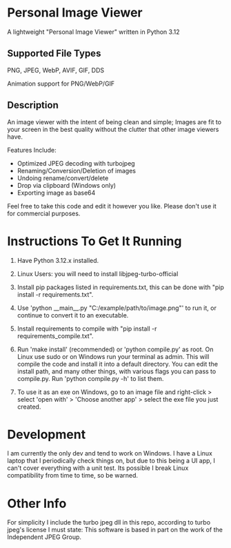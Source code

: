 # Personal Image Viewer

A lightweight "Personal Image Viewer" written in Python 3.12

## Supported File Types

PNG, JPEG, WebP, AVIF, GIF, DDS

Animation support for PNG/WebP/GIF

## Description

An image viewer with the intent of being clean and simple; Images are fit to your screen in the best quality without
the clutter that other image viewers have.

Features Include:
* Optimized JPEG decoding with turbojpeg
* Renaming/Conversion/Deletion of images
* Undoing rename/convert/delete
* Drop via clipboard (Windows only)
* Exporting image as base64

Feel free to take this code and edit it however you like. Please don't use it for commercial purposes.

# Instructions To Get It Running

1. Have Python 3.12.x installed.

2. Linux Users: you will need to install libjpeg-turbo-official

3. Install pip packages listed in requirements.txt, this can be done with "pip install -r requirements.txt".

4. Use 'python \_\_main\_\_.py "C:/example/path/to/image.png"' to run it, or continue to convert it to an executable.

5. Install requirements to compile with "pip install -r requirements_compile.txt".

6. Run 'make install' (recommended) or 'python compile.py' as root. On Linux use sudo or on Windows run your terminal as admin. This will compile the code and install it into a default directory. You can edit the install path, and many other things, with various flags you can pass to compile.py. Run 'python compile.py -h' to list them.

7. To use it as an exe on Windows, go to an image file and right-click > select 'open with' > 'Choose another app' > select the exe file you just created.

# Development

I am currently the only dev and tend to work on Windows. I have a Linux laptop that I periodically check things on, but due to this being a UI app, I can't cover everything with a unit test. Its possible I break Linux compatibility from time to time, so be warned.

# Other Info

For simplicity I include the turbo jpeg dll in this repo, according to turbo jpeg's license I must state:
This software is based in part on the work of the Independent JPEG Group.
